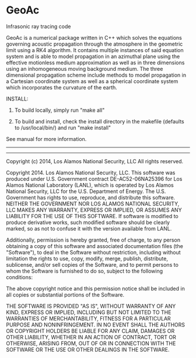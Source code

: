 # GeoAc
Infrasonic ray tracing code

GeoAc is a numerical package written in C++ which solves the equations governing acoustic 
propagation through the atmosphere in the geometric limit using a RK4 algorithm.  It contains
multiple instances of said equation system and is able to model propagation in an azimuthal 
plane using the effective motionless medium approximation as well as in three dimensions 
using an inhomogeneous moving background medium.  The three dimensional propagation scheme 
include methods to model propagation in a Cartesian coordinate system as well as a spherical 
coordinate system which incorporates the curvature of the earth. 

INSTALL:

1) To build locally, simply run "make all"

2) To build and install, check the install directory in the makefile (defaults to /usr/local/bin/) 
      and run "make install"

See manual for more information.

___________________________________________
___________________________________________

Copyright (c) 2014, Los Alamos National Security, LLC 
All rights reserved.

Copyright 2014. Los Alamos National Security, LLC. This software was produced under U.S. Government 
contract DE-AC52-06NA25396 for Los Alamos National Laboratory (LANL), which is operated by Los Alamos 
National Security, LLC for the U.S. Department of Energy. The U.S. Government has rights to use, 
reproduce, and distribute this software.  NEITHER THE GOVERNMENT NOR LOS ALAMOS NATIONAL SECURITY, LLC
MAKES ANY WARRANTY, EXPRESS OR IMPLIED, OR ASSUMES ANY LIABILITY FOR THE USE OF THIS SOFTWARE.  If 
software is modified to produce derivative works, such modified software should be clearly marked, so 
as not to confuse it with the version available from LANL.

Additionally, permission is hereby granted, free of charge, to any person obtaining a copy of this 
software and associated documentation files (the "Software"), to deal in the Software without restriction, 
including without limitation the rights to use, copy, modify, merge, publish, distribute, sublicense, and/or 
sell copies of the Software, and to permit persons to whom the Software is furnished to do so, subject to 
the following conditions:
 
The above copyright notice and this permission notice shall be included in all copies or substantial 
portions of the Software.

THE SOFTWARE IS PROVIDED "AS IS", WITHOUT WARRANTY OF ANY KIND, EXPRESS OR IMPLIED, INCLUDING BUT NOT 
LIMITED TO THE WARRANTIES OF MERCHANTABILITY, FITNESS FOR A PARTICULAR PURPOSE AND NONINFRINGEMENT. IN NO 
EVENT SHALL THE AUTHORS OR COPYRIGHT HOLDERS BE LIABLE FOR ANY CLAIM, DAMAGES OR OTHER LIABILITY, WHETHER 
IN AN ACTION OF CONTRACT, TORT OR OTHERWISE, ARISING FROM, OUT OF OR IN CONNECTION WITH THE SOFTWARE OR 
THE USE OR OTHER DEALINGS IN THE SOFTWARE.
